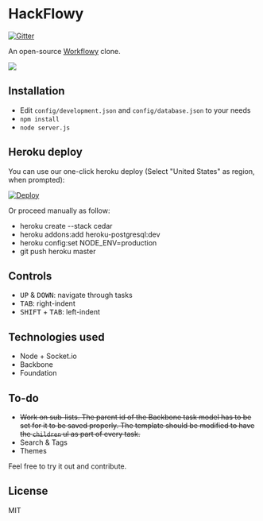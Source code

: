 # HackFlowy

[![Gitter](https://badges.gitter.im/Join%20Chat.svg)](https://gitter.im/abhshkdz/HackFlowy?utm_source=badge&utm_medium=badge&utm_campaign=pr-badge&utm_content=badge)

An open-source [Workflowy](http://workflowy.com) clone.

![](https://dl.dropbox.com/u/19398876/screenshots/043.png)

## Installation

* Edit `config/development.json` and `config/database.json` to your needs
* `npm install`
* `node server.js`

## Heroku deploy

You can use our one-click heroku deploy (Select "United States" as region, when prompted):

[![Deploy](https://www.herokucdn.com/deploy/button.png)](https://heroku.com/deploy)

Or proceed manually as follow:

* heroku create --stack cedar
* heroku addons:add heroku-postgresql:dev
* heroku config:set NODE_ENV=production
* git push heroku master

## Controls

* <kbd>UP</kbd> & <kbd>DOWN</kbd>: navigate through tasks
* <kbd>TAB</kbd>: right-indent
* <kbd>SHIFT</kbd> + <kbd>TAB</kbd>: left-indent

## Technologies used

* Node + Socket.io
* Backbone
* Foundation

## To-do

* ~~Work on sub-lists. The parent id of the Backbone task model has to be set for it to be saved properly. The template should be modified to have the `children` ul as part of every task.~~
* Search & Tags
* Themes

Feel free to try it out and contribute.

## License

MIT
